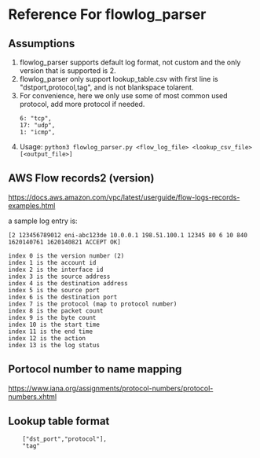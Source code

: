 # Reference For flowlog_parser

## Assumptions
1. flowlog_parser supports default log format, not custom and the only version that is supported is 2.
2. flowlog_parser only support lookup_table.csv with first line is "dstport,protocol,tag", and is not blankspace tolarent.
3. For convenience, here we only use some of most common used protocol, add more protocol if needed.
    ```
    6: "tcp",
    17: "udp",
    1: "icmp",
    ```
4. Usage:
        ```
        python3 flowlog_parser.py <flow_log_file> <lookup_csv_file> [<output_file>]
        ```
## AWS Flow records2 (version)
https://docs.aws.amazon.com/vpc/latest/userguide/flow-logs-records-examples.html

a sample log entry is: 
```
[2 123456789012 eni-abc123de 10.0.0.1 198.51.100.1 12345 80 6 10 840 1620140761 1620140821 ACCEPT OK]
```
```
index 0 is the version number (2)
index 1 is the account id
index 2 is the interface id
index 3 is the source address
index 4 is the destination address
index 5 is the source port
index 6 is the destination port
index 7 is the protocol (map to protocol number)
index 8 is the packet count
index 9 is the byte count
index 10 is the start time
index 11 is the end time
index 12 is the action
index 13 is the log status
```

## Portocol number to name mapping
https://www.iana.org/assignments/protocol-numbers/protocol-numbers.xhtml

## Lookup table format
```
    ["dst_port","protocol"],
    "tag"
```
